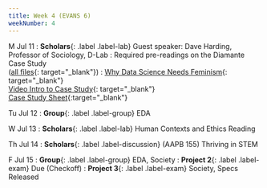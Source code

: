 ```yaml
---
title: Week 4 (EVANS 6)
weekNumber: 4
---
```


M Jul 11
: **Scholars**{: .label .label-lab} Guest speaker: Dave Harding, Professor of Sociology, D-Lab
: Required pre-readings on the Diamante Case Study<br/>([all files](https://drive.google.com/drive/u/1/folders/1UV5IPCM4qqK1MticTw7D763z9aOgutvB){: target="_blank"})
  : [Why Data Science Needs Feminism](https://drive.google.com/file/d/1L3rYafoG3IBYknTAe33Lft7BeqkCVxQ1/view?usp=sharing){: target="_blank"}
  <br/>[Video Intro to Case Study](https://drive.google.com/file/d/1YyzJmQR96vlkqSf73tdo_RnGTRAWi5ZW/view?usp=sharing){: target="_blank"}
  <br/> [Case Study Sheet](https://drive.google.com/file/d/1LesYn7mALiTqjQWkRr31wEWQ9yOxAJ-M/view?usp=sharing){:target="_blank"}

Tu Jul 12
: **Group**{: .label .label-group} EDA

W Jul 13
: **Scholars**{: .label .label-lab} Human Contexts and Ethics Reading

Th Jul 14
: **Scholars**{: .label .label-discussion} (AAPB 155) Thriving in STEM

F Jul 15
: **Group**{: .label .label-group} EDA, Society
: **Project 2**{: .label .label-exam} Due (Checkoff)
: **Project 3**{: .label .label-exam} Society, Specs Released
